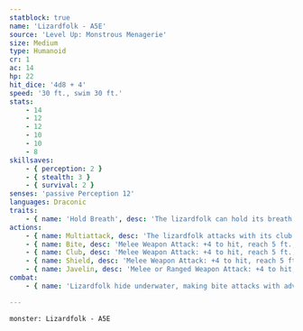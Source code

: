 ```yaml
---
statblock: true
name: 'Lizardfolk - A5E'
source: 'Level Up: Monstrous Menagerie'
size: Medium
type: Humanoid
cr: 1
ac: 14
hp: 22
hit_dice: '4d8 + 4'
speed: '30 ft., swim 30 ft.'
stats:
    - 14
    - 12
    - 12
    - 10
    - 10
    - 8
skillsaves:
    - { perception: 2 }
    - { stealth: 3 }
    - { survival: 2 }
senses: 'passive Perception 12'
languages: Draconic
traits:
    - { name: 'Hold Breath', desc: 'The lizardfolk can hold its breath for 15 minutes.' }
actions:
    - { name: Multiattack, desc: 'The lizardfolk attacks with its club and shield.' }
    - { name: Bite, desc: 'Melee Weapon Attack: +4 to hit, reach 5 ft., one target. Hit: 5 (1d6 + 2) piercing damage, or 9 (2d6 + 2) piercing damage if the attack is made with advantage.' }
    - { name: Club, desc: 'Melee Weapon Attack: +4 to hit, reach 5 ft., one target. Hit: 4 (1d4 + 2) bludgeoning damage.' }
    - { name: Shield, desc: 'Melee Weapon Attack: +4 to hit, reach 5 ft., one target. Hit: 4 (1d4 + 2) bludgeoning damage.' }
    - { name: Javelin, desc: 'Melee or Ranged Weapon Attack: +4 to hit, reach 5 ft. or range 30/120 ft., one target. Hit: 5 (1d6 + 2) piercing damage.' }
combat:
    - { name: 'Lizardfolk hide underwater, making bite attacks with advantage when possible', desc: 'Otherwise, they attack with club and shield. Outside their territory, they retreat once half their number are defeated. When protecting their territory, they fight to the death.' }

---
```

```statblock
monster: Lizardfolk - A5E
```
